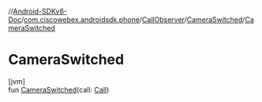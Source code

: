 //[Android-SDKv6-Doc](../../../../index.md)/[com.ciscowebex.androidsdk.phone](../../index.md)/[CallObserver](../index.md)/[CameraSwitched](index.md)/[CameraSwitched](-camera-switched.md)

# CameraSwitched

[jvm]\
fun [CameraSwitched](-camera-switched.md)(call: [Call](../../-call/index.md))
